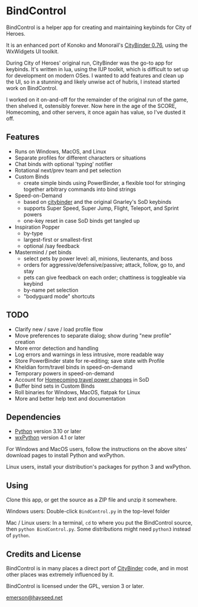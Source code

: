 BindControl
===========

BindControl is a helper app for creating and maintaining keybinds for City of Heroes.

It is an enhanced port of Konoko and Monorail's [CityBinder 0.76](http://sourceforge.net/projects/citybinder/), using the WxWidgets UI toolkit.

During City of Heroes' original run, CityBinder was the go-to app for keybinds.  It's written in lua, using the IUP toolkit, which is difficult to set up for development on modern OSes.  I wanted to add features and clean up the UI, so in a stunning and likely unwise act of hubris, I instead started work on BindControl.

I worked on it on-and-off for the remainder of the original run of the game, then shelved it, ostensibly forever.  Now here in the age of the SCORE, Homecoming, and other servers, it once again has value, so I've dusted it off.

Features
--------

* Runs on Windows, MacOS, and Linux
* Separate profiles for different characters or situations
* Chat binds with optional 'typing' notifier
* Rotational next/prev team and pet selection
* Custom Binds
    * create simple binds using PowerBinder, a flexible tool for stringing together arbitrary commands into bind strings
* Speed-on-Demand
    * based on [citybinder](http://sourceforge.net/projects/citybinder/) and the original Gnarley's SoD keybinds
    * supports Super Speed, Super Jump, Flight, Teleport, and Sprint powers
    * one-key reset in case SoD binds get tangled up
* Inspiration Popper
    * by-type
    * largest-first or smallest-first
    * optional /say feedback
* Mastermind / pet binds
    * select pets by power level: all, minions, lieutenants, and boss
    * orders for aggressive/defensive/passive; attack, follow, go to, and stay
    * pets can give feedback on each order;  chattiness is toggleable via keybind
    * by-name pet selection
    * "bodyguard mode" shortcuts

TODO
----

* Clarify new / save / load profile flow
* Move preferences to separate dialog;  show during "new profile" creation
* More error detection and handling
* Log errors and warnings in less intrusive, more readable way
* Store PowerBinder state for re-editing;  save state with Profile
* Kheldian form/travel binds in speed-on-demand
* Temporary powers in speed-on-demand
* Account for [Homecoming travel power changes](https://forums.homecomingservers.com/topic/27807-travel-power-updates-in-issue-27-page-2/) in SoD
* Buffer bind sets in Custom Binds
* Roll binaries for Windows, MacOS, flatpak for Linux
* More and better help text and documentation

Dependencies
------------

* [Python](https://www.python.org) version 3.10 or later
* [wxPython](https://www.wxpython.org) version 4.1 or later

For Windows and MacOS users, follow the instructions on the above sites' download pages to install Python and wxPython.

Linux users, install your distribution's packages for python 3 and wxPython.

Using
-----

Clone this app, or get the source as a ZIP file and unzip it somewhere.

Windows users:  Double-click `BindControl.py` in the top-level folder

Mac / Linux users: In a terminal, `cd` to where you put the BindControl source, then `python BindControl.py`.  Some distributions might need `python3` instead of `python`.


Credits and License
-------------------

BindControl is in many places a direct port of [CityBinder](http://sourceforge.net/projects/citybinder/) code, and in most other places was extremely influenced by it.

BindControl is licensed under the GPL, version 3 or later.

emerson@hayseed.net
